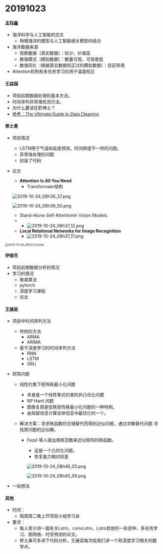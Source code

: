 # 20191023

#### 孟钰鑫

- 海洋科学与人工智能的交叉
  - 物理海洋的模型与人工智能相关模型的结合
- 海洋数据来源
  - 观察数据（真实数据）：较少，价值高
  - 数值模式（模拟数据）：数量可观，可信度低
  - 数值同化（根据真实数据校正过的模拟数据）：目前常用
- Attention机制和多任务学习应用于温度校正

#### 王益国

- 项目前期数据处理的基本方法。
- 时间序列异常值检测方法。
- 为什么要读在职博士？
- [参考：The Ultimate Guide to Data Cleaning](https://towardsdatascience.com/the-ultimate-guide-to-data-cleaning-3969843991d4)

#### 修士勇

- 项目情况
  - LSTM用于气温和盐度预测，时间跨度不一样的问题。
  - 异常值处理的问题
  - 封装了代码

- 论文

  - **Attention** **Is All You Need** 
    - Transformaer结构

  ![2019-10-24_08h36_37.png](http://pz38o5vs6.bkt.clouddn.com/2019-10-24_08h36_37.png)

  ![2019-10-24_08h36_50.png](http://pz38o5vs6.bkt.clouddn.com/2019-10-24_08h36_50.png)

  - Stand-Alone Self-Attentionin Vision Models
  - - ![2019-10-24_08h37_12.png](http://pz38o5vs6.bkt.clouddn.com/2019-10-24_08h37_12.png)
  - **Local Relational Networks for Image Recognition**
    - ![2019-10-24_08h37_17.png](http://pz38o5vs6.bkt.clouddn.com/2019-10-24_08h37_17.png)

<img src="http://pz38o5vs6.bkt.clouddn.com/2019-10-24_08h37_21.png" alt="2019-10-24_08h37_21.png" style="zoom:67%;" />

#### 伊俊杰

- 项目前期数据分析的情况
- 学习的情况
  - 聚类算法
  - pytorch
  - 深度学习课程
  - 论文

#### 王展梁

- 项目中时间序列方法

  - 传统的方法
    - ARMA
    - ARIMA
  - 基于深度学习的时间序列方法
    - RNN
    - LSTM
    - GRU

- 研究问题

  - 线性约束下矩阵秩最小化问题

    - 本身是一个线性等式约束的非凸优化问题
    - NP Hard 问题
    - 图像复原是低秩矩阵秩最小化问题的一种特例。
    - 由局部信息计算总体信息中最优化的一个。

  - 解决方案：寻求秩函数的合理替代而得到近似问题，通过求解替代问题
    寻找原问题的近似解。

    - Fazel 等人提出用核范数来近似矩阵的秩函数。

      - 这是一个凸优化问题。
      - 恢复能力相对较差

      ![2019-10-24_08h46_05.png](http://pz38o5vs6.bkt.clouddn.com/2019-10-24_08h46_05.png)

      

      

      ![2019-10-24_08h45_59.png](http://pz38o5vs6.bkt.clouddn.com/2019-10-24_08h45_59.png)

- 一些想法

#### 其他

- 时间：
  - 隔周周二晚上开项目小组学习会
- 要求：
  - 每人至少讲一篇有关Lstm，convLstm，Lstm其他的一些变种，多任务学习、图网络、时空预测的论文。
  - 修士勇可多讲下代码分析，王展梁每次给我们讲一个和深度学习相关的数学点。